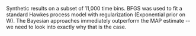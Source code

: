 Synthetic results on a subset of 11,000 time bins. BFGS was used to fit a standard
Hawkes process model with regularization (Exponential prior on W). The Bayesian 
approaches immediately outperform the MAP estimate -- we need to look into exactly why that 
is the case.